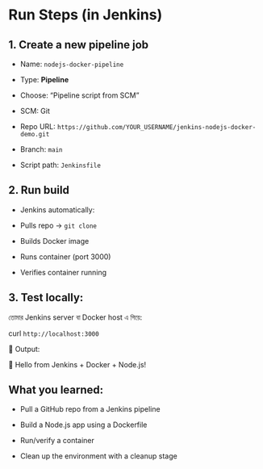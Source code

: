 # Run Steps (in Jenkins)

## 1. Create a new pipeline job

- Name: `nodejs-docker-pipeline`

- Type: **Pipeline**

- Choose: “Pipeline script from SCM”

- SCM: Git

- Repo URL: `https://github.com/YOUR_USERNAME/jenkins-nodejs-docker-demo.git`

- Branch: `main`

- Script path: `Jenkinsfile`

## 2. Run build
- Jenkins automatically:

- Pulls repo → `git clone`

- Builds Docker image

- Runs container (port 3000)

- Verifies container running

## 3. Test locally:
তোমার Jenkins server বা Docker host এ গিয়ে:

curl `http://localhost:3000`


🔹 Output:

🚀 Hello from Jenkins + Docker + Node.js!
##  What you learned:

- Pull a GitHub repo from a Jenkins pipeline

- Build a Node.js app using a Dockerfile

- Run/verify a container

- Clean up the environment with a cleanup stage